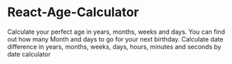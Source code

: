 # React-Age-Calculator

Calculate your perfect age in years, months, weeks and days. 
You can find out how many Month and days to go for your next birthday. 
Calculate date difference in years, months, weeks, days, hours, minutes and seconds by date calculator 

